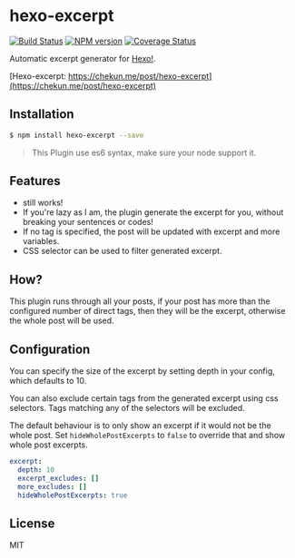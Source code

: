 # hexo-excerpt

[![Build Status](https://travis-ci.org/chekun/hexo-excerpt.svg?branch=master)](https://travis-ci.org/chekun/hexo-excerpt)  [![NPM version](https://badge.fury.io/js/hexo-excerpt.svg)](http://badge.fury.io/js/hexo-excerpt) [![Coverage Status](https://img.shields.io/coveralls/chekun/hexo-excerpt.svg)](https://coveralls.io/r/chekun/hexo-excerpt?branch=master)

Automatic excerpt generator for [Hexo!](http://hexo.io/).

[Hexo-excerpt: https://chekun.me/post/hexo-excerpt](https://chekun.me/post/hexo-excerpt)

## Installation

``` bash
$ npm install hexo-excerpt --save
```

> This Plugin use es6 syntax, make sure your node support it.

## Features

- <!-- more --> still works!
- If you're lazy as I am, the plugin generate the excerpt for you, without breaking your sentences or codes!
- If no <!-- more --> tag is specified, the post will be updated with excerpt and more variables.
- CSS selector can be used to filter generated excerpt.

## How?

This plugin runs through all your posts, if your post has more than the configured number of direct tags, then they will be the excerpt, otherwise the whole post will be used.

## Configuration

You can specify the size of the excerpt by setting depth in your config, which defaults to 10.

You can also exclude certain tags from the generated excerpt using css selectors.
Tags matching any of the selectors will be excluded.

The default behaviour is to only show an excerpt if it would not be the whole post. Set `hideWholePostExcerpts` to `false` to override that and show whole post excerpts.

``` yaml
excerpt:
  depth: 10
  excerpt_excludes: []
  more_excludes: []
  hideWholePostExcerpts: true
```

## License

MIT

